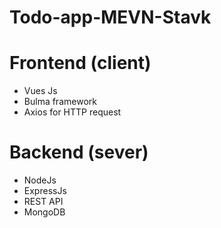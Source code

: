 # Todo-app-MEVN-Stavk
# Frontend (client)
 
* Vues Js
* Bulma framework
* Axios for HTTP request

# Backend (sever)

* NodeJs
* ExpressJs
* REST API
* MongoDB
